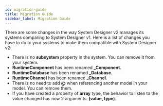 ```yaml
---
id: migration-guide
title: Migration Guide
sidebar_label: Migration Guide
---
```


There are some changes in the way System Designer v2 manages its systems comparing to System Designer v1.
Here is a list of changes you have to do to your systems to make them compatible with System Designer v2:

* There is no **subsystem** property in the system. You can remove it from your system.
* **RuntimeComponent** has been renamed **_Component**.
* **RuntimeDatabase** has been renamed **_Database**.
* **RuntimeChannel** has been renamed **_Channel**.
* There is no need to add **@** when referencing another model in your model. You can remove them.
* If you have created a property of **array** type, the behavior to listen to the value changed has now 2 arguments: **(value, type)**.